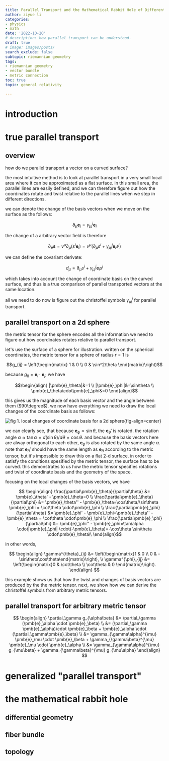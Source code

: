 ```yaml
---
title: Parallel Transport and the Mathematical Rabbit Hole of Differential Geometry
author: ziyue li
categories:
- physics
- math
date: '2022-10-20'
# description: how parallel transport can be understood.
draft: true
# image: images/posts/
search_exclude: false
subtopic: riemannian geometry
tags:
- riemannian geometry
- vector bundle
- metric connection
toc: true
topic: general relativity

---
```


# introduction


# true parallel transport

## overview

how do we parallel transport a vector on a curved surface?

the most intuitive method is to look at parallel transport in a very small local area where it can be approximated as a flat surface.
in this small area, the parallel lines are easily defined, and we can therefore figure out how the coordinates rotate and twist relative to the parallel lines when we step in different directions.

we can denote the change of the basis vectors when we move on the surface as the follows:

$$\partial_{\mu}{\pmb{e}_j}=\gamma_{\mu j}^{i} \pmb{e}_i$$

the change of a arbitrary vector field is therefore

$$\partial_{\pmb{v}}\pmb{s} = v^{\mu}\partial_{\mu} (s^{i} \pmb{e}_{i}) = v^{\mu} (\partial_\mu s^i + \gamma_{\mu j}^{i} \pmb{e}_i s^j)$$

we can define the covariant derivate:

$$d_\mu = \partial_\mu s^i + \gamma_{\mu j}^{i} \pmb{e}_i s^j$$

which takes into account the change of coordinate basis on the curved surface, and thus is a true comparison of parallel transported vectors at the same location.

all we need to do now is figure out the christoffel symbols $\gamma^{i}_{\mu j}$ for parallel transport.

## parallel transport on a 2d sphere

the metric tensor for the sphere encodes all the information we need to figure out how coordinates rotates relative to parallel transport.

let's use the surface of a sphere for illustration.
written on the spherical coordinates, the metric tensor for a sphere of radius $r=1$ is

$$g_{ij} = \left(\begin{matrix}
1 & 0 \\
0 & \sin^2\theta
\end{matrix}\right)$$

because $g_{ij}=\pmb{e}_i\cdot\pmb{e}_j$, we have

$$\begin{align}
|\pmb{e}_\theta|&=1 \\
|\pmb{e}_\phi|&=\sin\theta \\
\pmb{e}_\theta\cdot\pmb{e}_\phi&=0
\end{align}$$

this gives us the magnitude of each basis vector and the angle between them ($90\degree$).
we now have everything we need to draw the local changes of the coordinate basis as follows:

![fig 1. local changes of coordinate basis for a 2d sphere](images/2022/parallel_transport-coordinate_basis.svg){fig-align=center}

we can clearly see, that because $\pmb{e}_\phi \propto \sin\theta$, the $\pmb{e}_\theta'$ is rotated.
the rotation angle $\alpha \approx \tan\alpha = d(\sin\theta)/d\theta = \cos\theta$.
and because the basis vectors here are alway orthogonal to each other, $\pmb{e}_\phi$ is also rotated by the same angle $\alpha$.
note that $\pmb{e}_\theta'$ should have the same length as $\pmb{e}_\theta$ according to the metric tensor, but it's impossible to draw this on a flat 2-d surface.
in order to satisfy the conditions spesified by the metric tensor, the surface has to be curved.
this demonstrates to us how the metric tensor specifies rotations and twist of coordinate basis and the geometry of the space.

focusing on the local changes of the basis vectors, we have

$$
\begin{align}
\frac{\partial\pmb{e}_\theta}{\partial\theta} &= \pmb{e}_\theta' - \pmb{e}_\theta=0 \\
\frac{\partial\pmb{e}_\theta}{\partial\phi} &= \pmb{e}_\theta'' - \pmb{e}_\theta=\cos\theta/\sin\theta \pmb{e}_\phi = \cot\theta \cdot\pmb{e}_\phi \\
\frac{\partial\pmb{e}_\phi}{\partial\theta} &= \pmb{e}_\phi' - \pmb{e}_\phi=\pmb{e}_\theta'' - \pmb{e}_\theta = \cot\theta \cdot\pmb{e}_\phi \\
\frac{\partial\pmb{e}_\phi}{\partial\phi} &= \pmb{e}_\phi'' - \pmb{e}_\phi=\tan\alpha \cdot|\pmb{e}_\phi| \cdot(-\pmb{e}_\theta)=-\cos\theta \sin\theta \cdot\pmb{e}_\theta\\
\end{align}$$

in other words,

$$
\begin{align}
\gamma^{\theta}_{ij} &= \left(\begin{matrix}1 & 0 \\ 0 & -\sin\theta\cos\theta\end{matrix}\right), \\
\gamma^{\phi}_{ij} &= \left(\begin{matrix}0 & \cot\theta \\ \cot\theta & 0 \end{matrix}\right).
\end{align}
$$

this example shows us that how the twist and changes of basis vectors are produced by the the metric tensor.
next, we show how we can derive the christoffel symbols from arbitrary metric tensors.

## parallel transport for arbitrary metric tensor

$$
\begin{align}
\partial_\gamma g_{\alpha\beta} &= \partial_\gamma (\pmb{e}_\alpha \cdot \pmb{e}_\beta) \\
&= (\partial_\gamma \pmb{e}_\alpha)\cdot \pmb{e}_\beta + \pmb{e}_\alpha \cdot (\partial_\gamma\pmb{e}_\beta) \\
&= \gamma_{\gamma\alpha}^{\mu} \pmb{e}_\mu \cdot \pmb{e}_\beta + \gamma_{\gamma\beta}^{\mu} \pmb{e}_\mu \cdot \pmb{e}_\alpha \\
&= \gamma_{\gamma\alpha}^{\mu} g_{\mu\beta} + \gamma_{\gamma\beta}^{\mu} g_{\mu\alpha}
\end{align}
$$

# generalized "parallel transport"


# the mathematical rabbit hole

## differential geometry

## fiber bundle

## topology


